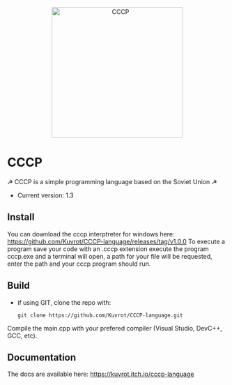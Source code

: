 <div align="center">
    <a href="https://kuvrot.itch.io/cccp-language">
        <img
            alt="CCCP"
            src="https://img.itch.zone/aW1hZ2UvMjEyNDAzNy8xMjUxMDQxOC5wbmc=/original/xGoFG1.png"
            width="300">
    </a>
</div>

# CCCP

 ☭  CCCP is a simple programming language based on the Soviet Union ☭
  * Current version: 1.3
  
## Install

You can download the cccp interptreter for windows here: https://github.com/Kuvrot/CCCP-language/releases/tag/v1.0.0
To execute a program save your code with an .cccp extension execute the program cccp.exe and a terminal will open, a path for your file will be requested, enter the path and your cccp program should run.

## Build

* if using GIT, clone the repo with:
    ```
    git clone https://github.com/Kuvrot/CCCP-language.git
  ```

Compile the main.cpp with your prefered compiler (Visual Studio, DevC++, GCC, etc).
  
  
## Documentation

The docs are available here: https://kuvrot.itch.io/cccp-language

